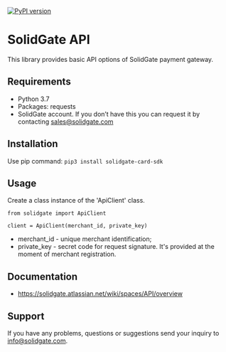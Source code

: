 [![PyPI version](https://badge.fury.io/py/solidgate-card-sdk.svg)](https://badge.fury.io/py/solidgate-card-sdk)

# SolidGate API
This library provides basic API options of SolidGate payment gateway.

## Requirements

- Python 3.7
- Packages: requests
- SolidGate account. If you don’t have this you can request it by contacting sales@solidgate.com

## Installation

Use pip command: ```pip3 install solidgate-card-sdk```

## Usage

Create a class instance of the 'ApiClient' class.
```
from solidgate import ApiClient

client = ApiClient(merchant_id, private_key)
```
- merchant_id - unique merchant identification;
- private_key - secret code for request signature. It's provided at the moment of merchant registration.

## Documentation
* https://solidgate.atlassian.net/wiki/spaces/API/overview

## Support
If you have any problems, questions or suggestions send your inquiry to info@solidgate.com.